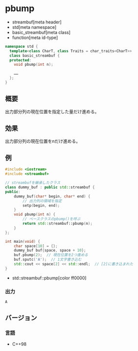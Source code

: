 # pbump
* streambuf[meta header]
* std[meta namespace]
* basic_streambuf[meta class]
* function[meta id-type]

```cpp
namespace std {
  template<class CharT, class Traits = char_traits<CharT>>
  class basic_streambuf {
  protected:
    void pbump(int n);

    ……
  };
}
```

## 概要
出力部分列の現在位置を指定した量だけ進める。

## 効果
出力部分列の現在位置をnだけ進める。

## 例
```cpp example
#include <iostream>
#include <streambuf>

// streambufを継承したクラス
class dummy_buf : public std::streambuf {
public:
    dummy_buf(char* begin, char* end) {
        // 出力列の領域を指定
        setp(begin, end);
    }
    void pbump(int n) {
        // ベースクラスのpbump()を呼ぶ
        return std::streambuf::pbump(n);
    }
};

int main(void) {
    char space[10] = {};
    dummy_buf buf{space, space + 10};
    buf.pbump(2);  // 現在位置を2つ進める
    buf.sputc('A');  // 1文字書き込む
    std::cout << space[2] << std::endl;  // [2]に書き込まれた
}
```
* std::streambuf::pbump[color ff0000]

### 出力
```
A
```

## バージョン
### 言語
- C++98
